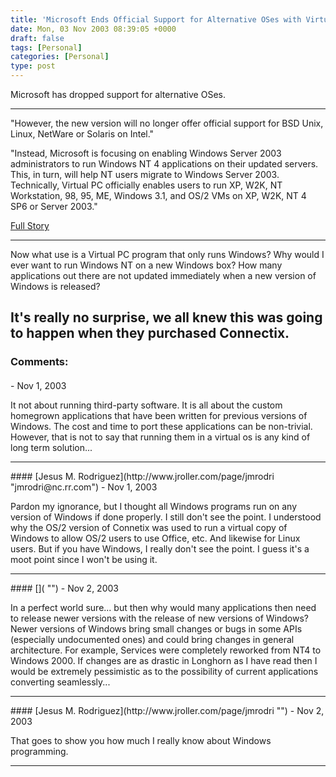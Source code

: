 ```yaml
---
title: 'Microsoft Ends Official Support for Alternative OSes with Virtual PC'
date: Mon, 03 Nov 2003 08:39:05 +0000
draft: false
tags: [Personal]
categories: [Personal]
type: post
---
```


Microsoft has dropped support for alternative OSes.

* * *

"However, the new version will no longer offer official support for BSD Unix, Linux, NetWare or Solaris on Intel."

"Instead, Microsoft is focusing on enabling Windows Server 2003 administrators to run Windows NT 4 applications on their updated servers. This, in turn, will help NT users migrate to Windows Server 2003. Technically, Virtual PC officially enables users to run XP, W2K, NT Workstation, 98, 95, ME, Windows 3.1, and OS/2 VMs on XP, W2K, NT 4 SP6 or Server 2003."

[Full Story](http://www.eweek.com/article2/0,4149,1370335,00.asp)

* * *

Now what use is a Virtual PC program that only runs Windows? Why would I ever want to run Windows NT on a new Windows box? How many applications out there are not updated immediately when a new version of Windows is released?

It's really no surprise, we all knew this was going to happen when they purchased Connectix.
---
### Comments:
#### 
[]( "") - <time datetime="2003-11-03 12:41:31">Nov 1, 2003</time>

It not about running third-party software. It is all about the custom homegrown applications that have been written for previous versions of Windows. The cost and time to port these applications can be non-trivial. However, that is not to say that running them in a virtual os is any kind of long term solution...
<hr />
#### 
[Jesus M. Rodriguez](http://www.jroller.com/page/jmrodri "jmrodri@nc.rr.com") - <time datetime="2003-11-03 20:40:53">Nov 1, 2003</time>

Pardon my ignorance, but I thought all Windows programs run on any version of Windows if done properly. I still don't see the point. I understood why the OS/2 version of Connetix was used to run a virtual copy of Windows to allow OS/2 users to use Office, etc. And likewise for Linux users. But if you have Windows, I really don't see the point. I guess it's a moot point since I won't be using it.
<hr />
#### 
[]( "") - <time datetime="2003-11-04 12:14:25">Nov 2, 2003</time>

In a perfect world sure... but then why would many applications then need to release newer versions with the release of new versions of Windows? Newer versions of Windows bring small changes or bugs in some APIs (especially undocumented ones) and could bring changes in general architecture. For example, Services were completely reworked from NT4 to Windows 2000. If changes are as drastic in Longhorn as I have read then I would be extremely pessimistic as to the possibility of current applications converting seamlessly...
<hr />
#### 
[Jesus M. Rodriguez](http://www.jroller.com/page/jmrodri "") - <time datetime="2003-11-04 16:19:54">Nov 2, 2003</time>

That goes to show you how much I really know about Windows programming.
<hr />

